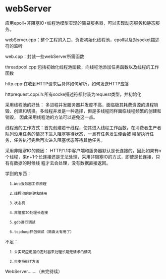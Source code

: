 # webServer
应用epoll+非阻塞IO+线程池模型实现的简易服务器，可以实现动态服务和静态服务。


webServer.cpp：整个工程的入口，负责初始化线程池，epoll以及对socket描述符的监听

web.cpp：封装一些webServer所需函数

threadpool.cpp:包括初始化线程池函数，向线程池添加任务函数以及线程的工作函数

http.cpp:在收到HTTP请求后具体如何解析，如何发送HTTP应答

httprequest.cpp/.h:所有socke描述符都封装为request类型，并初始化

采用线程池的好处：
  多进程并发服务器并发度不高，面临极其耗费资源的进程销毁、创建和切换。多线程并发是一种选择，但是多线程同样面临线程频繁的创建和销毁，
  因此采用线程池的方法可以避免这一点。
  
  线程池的工作方式：首先创建若干线程，使其进入线程工作函数，在消费者生产者队列没用任务的情况下进入阻塞等待状态，一旦有任务发生便会被
  唤醒执行任务，任务执行完后再次进入阻塞状态等待其他任务。
  
采用非阻塞IO的原因：
  HTTP/1.1中客户端和服务器默认是长连接的，因此如果有n个线程，来n+1个长连接还是无法处理，采用非阻塞IO的方式，即使是长连接，只有有数据的时候线
  程才去会处理，没有数据直接返回。
  
学到的东西：

      1.Web服务器工作原理 
   
      2.线程池的创建和使用
   
      3.状态机
   
      4.非阻塞IO处理长连接
   
      5.gdb进行调试
   
      6.tcpdump抓包调试（简直太有用了）
   
   
不足：

      1.未实现应用层的定时器来处理长期无请求的情况
   
      2.只支持GET方法
   
   
   WebServer.......（未完待续）
